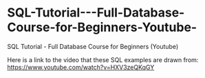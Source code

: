 # SQL-Tutorial---Full-Database-Course-for-Beginners-Youtube-
SQL Tutorial - Full Database Course for Beginners (Youtube)

Here is a link to the video that these SQL examples are drawn from: 
https://www.youtube.com/watch?v=HXV3zeQKqGY
